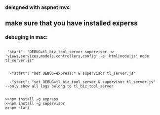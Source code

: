 ### deisgned with aspnet mvc

## make sure that you have installed experss


### debuging in mac: 

``` mac/linux command

 "start": "DEBUG=tl_biz_tool_server supervisor -w 'views,services,models,controllers,config' -e 'html|node|js' node tl_server.js"

```






``` window batch

  -"start": "set DEBUG=express:* & supervisor tl_server.js"
  
  -"start": "set DEBUG=tl_biz_tool_server & supervisor tl_server.js"   --only show all logs belong to tl_biz_tool_server

```

``` shell command

>>npm install -g express
>>npm install -g supervisor
>>npm start

```